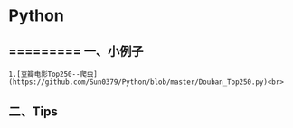 # Python
=========
  一、小例子<br>
----------------
    1.[豆瓣电影Top250--爬虫](https://github.com/Sun0379/Python/blob/master/Douban_Top250.py)<br>
  二、Tips<br>
------------
